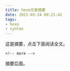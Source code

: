 ```yaml
---
title: hexo文章摘要
date: 2021-03-24 09:21:42
tags:
- hexo
- syntax
---
```

这是摘要，点击下面阅读全文。

```
<!-- more -->
```
<!-- more -->
摘要后面。